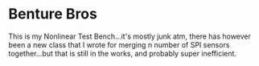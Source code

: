 # Benture Bros
 This is my Nonlinear Test Bench...it's mostly junk atm, there has however been a new class that I wrote for merging n number of SPI sensors together...but that is still in the works, and probably super inefficient.
